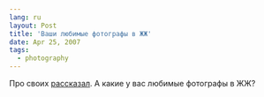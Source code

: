 ```yaml
---
lang: ru
layout: Post
title: 'Ваши любимые фотографы в ЖЖ'
date: Apr 25, 2007
tags:
  - photography
---
```


Про своих [рассказал](http://birdwatcher.ru/blog/1274/ "Мои любимые фотографы в ЖЖ"). А какие у вас любимые фотографы в ЖЖ?
